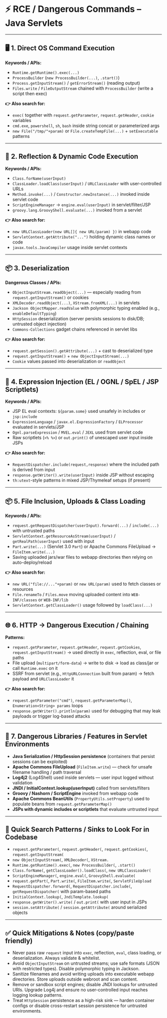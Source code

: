 # ⚡ **RCE / Dangerous Commands – Java Servlets**

---

## 🖥️ **1. Direct OS Command Execution**

**Keywords / APIs:**

* `Runtime.getRuntime().exec(...)`
* `ProcessBuilder` (`new ProcessBuilder(...)`, `.start()`)
* `Process.getInputStream()` / `getErrorStream()` (reading output)
* `Files.write` / `FileOutputStream` chained with `ProcessBuilder` (write a script then exec)

**👉 Also search for:**

* `exec(` together with `request.getParameter`, `request.getHeader`, `cookie` variables
* `cmd.exe`, `powershell`, `sh`, `bash` inside string concat or parameterized args
* `new File("/tmp/"+param)` or `File.createTempFile(...)` + `setExecutable` patterns

---

## 🔮 **2. Reflection & Dynamic Code Execution**

**Keywords / APIs:**

* `Class.forName(userInput)`
* `ClassLoader.loadClass(userInput)` / `URLClassLoader` with user-controlled URLs
* `Method.invoke(...)` / `Constructor.newInstance(...)` invoked inside servlet code
* `ScriptEngineManager` → `engine.eval(userInput)` in servlet/filter/JSP
* `groovy.lang.GroovyShell.evaluate(...)` invoked from a servlet

**👉 Also search for:**

* `new URLClassLoader(new URL[]{ new URL(param) })` in webapp code
* `ServletContext.getAttribute("...")` holding dynamic class names or code
* `javax.tools.JavaCompiler` usage inside servlet contexts

---

## 📦 **3. Deserialization**

**Dangerous Classes / APIs:**

* `ObjectInputStream.readObject(...)` — especially reading from `request.getInputStream()` or cookies
* `XMLDecoder.readObject(...)`, `XStream.fromXML(...)` in servlets
* `Jackson ObjectMapper.readValue` with polymorphic typing enabled (e.g., `enableDefaultTyping`)
* `HttpSession` deserialization (server persists sessions to disk/DB; untrusted object injection)
* `Commons-Collections` gadget chains referenced in servlet libs

**👉 Also search for:**

* `request.getSession().getAttribute(...)` + cast to deserialized type
* `request.getInputStream()` + `new ObjectInputStream(...)`
* `Cookie` values passed into deserialization or `readObject`

---

## 🧩 **4. Expression Injection (EL / OGNL / SpEL / JSP Scriptlets)**

**Keywords / APIs:**

* JSP EL eval contexts: `${param.some}` used unsafely in includes or `jsp:include`
* `ExpressionLanguage` / `javax.el.ExpressionFactory` / `ELProcessor` evaluated in servlets/JSP
* `Ognl.parseExpression` / `MVEL.eval` / `JEXL` used from servlet code
* Raw scriptlets (`<% %>`) or `out.print()` of unescaped user input inside JSPs

**👉 Also search for:**

* `RequestDispatcher.include(request,response)` where the included path is derived from input
* `response.getWriter().write(userInput)` inside JSP without escaping
* `th:utext`-style patterns in mixed JSP/Thymeleaf setups (if present)

---

## 📦 **5. File Inclusion, Uploads & Class Loading**

**Keywords / APIs:**

* `request.getRequestDispatcher(userInput).forward(...)` / `include(...)` with untrusted paths
* `ServletContext.getResourceAsStream(userInput)` / `getRealPath(userInput)` used with input
* `Part.write(...)` (Servlet 3.0 `Part`) or Apache Commons FileUpload → `FileItem.write(...)`
* Saving uploaded jars/war files to webapp directories then relying on auto-deploy/reload

**👉 Also search for:**

* `new URL("file://..."+param)` or `new URL(param)` used to fetch classes or resources
* `File.renameTo` / `Files.move` moving uploaded content into `WEB-INF/classes` or `WEB-INF/lib`
* `ServletContext.getClassLoader()` usage followed by `loadClass(...)`

---

## 🌐 **6. HTTP → Dangerous Execution / Chaining**

**Patterns:**

* `request.getParameter`, `request.getHeader`, `request.getCookies`, `request.getInputStream()` → used directly in `exec`, reflection, eval, or file paths
* File upload (`multipart/form-data`) → write to disk → load as class/jar or call `Runtime.exec` on it
* SSRF from servlet (e.g., `HttpURLConnection` built from param) → fetch payload and `URLClassLoader` it

**👉 Also search for:**

* `request.getParameter("cmd")`, `request.getParameterMap()`, `Enumeration<String> params` loops
* `response.getWriter().println(param)` used for debugging that may leak payloads or trigger log-based attacks

---

## 📌 **7. Dangerous Libraries / Features in Servlet Environments**

* **Java Serialization / HttpSession persistence** (containers that persist sessions can be exploited)
* **Apache Commons FileUpload** (`FileItem.write`) — check for unsafe filename handling / path traversal
* **Log4j2** (Log4Shell) used inside servlets — user input logged without validation
* **JNDI / InitialContext.lookup(userInput)** called from servlets/filters
* **Groovy / Nashorn / ScriptEngine** invoked from webapp code
* **Apache Commons BeanUtils** (`PropertyUtils.setProperty`) used to populate beans from `request.getParameterMap()`
* **JSPs with dynamic includes or scriptlets** that evaluate untrusted input

---

## 🔎 **Quick Search Patterns / Sinks to Look For in Codebase**

* `request.getParameter(`, `request.getHeader(`, `request.getCookies(`, `request.getInputStream(`
* `new ObjectInputStream(`, `XMLDecoder(`, `XStream.`
* `Runtime.getRuntime().exec(`, `new ProcessBuilder(`, `.start()`
* `Class.forName(`, `getClassLoader().loadClass(`, `new URLClassLoader(`
* `ScriptEngineManager(`, `engine.eval(`, `GroovyShell.evaluate(`
* `request.getPart(`, `Part.write(`, `FileItem.write(`, `ServletFileUpload`
* `RequestDispatcher.forward(`, `RequestDispatcher.include(`, `getRequestDispatcher(` with param-based paths
* `InitialContext.lookup(`, `JndiTemplate.lookup(`
* `response.getWriter().write(` / `out.print(` with user input in JSPs
* `session.setAttribute(` / `session.getAttribute(` around serialized objects

---

## ✅ **Quick Mitigations & Notes (copy/paste friendly)**

* Never pass raw `request` input into `exec`, reflection, `eval`, class loading, or deserialization. Always validate & whitelist.
* Avoid `ObjectInputStream` on untrusted streams; use safe formats (JSON with restricted types). Disable polymorphic typing in Jackson.
* Sanitize filenames and avoid writing uploads into executable webapp directories. Store uploads outside webroot and scan content.
* Remove or sandbox script engines; disable JNDI lookups for untrusted URIs. Upgrade Log4j and ensure no user-controlled input reaches logging lookup patterns.
* Treat `HttpSession` persistence as a high-risk sink — harden container configs or disable cross-restart session persistence for untrusted environments.
